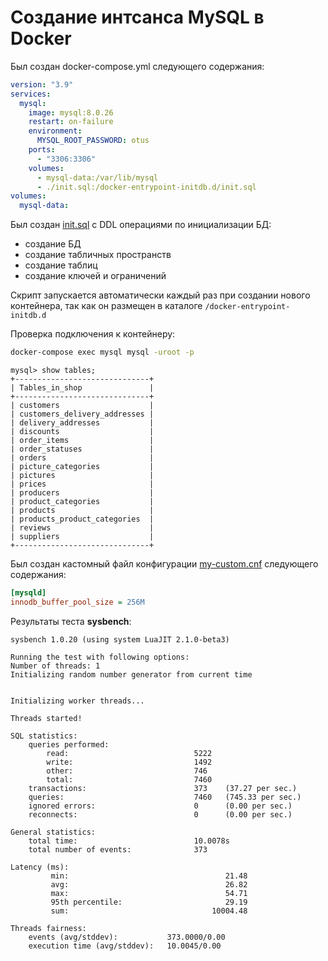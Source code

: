 # Создание интсанса MySQL в Docker

Был создан docker-compose.yml следующего содержания:
```yaml
version: "3.9"
services:
  mysql:
    image: mysql:8.0.26
    restart: on-failure
    environment:
      MYSQL_ROOT_PASSWORD: otus
    ports:
      - "3306:3306"
    volumes:
      - mysql-data:/var/lib/mysql
      - ./init.sql:/docker-entrypoint-initdb.d/init.sql
volumes:
  mysql-data:
```

Был создан [init.sql](init.sql) с DDL операциями по инициализации БД:
- создание БД
- создание табличных пространств
- создание таблиц
- создание ключей и ограничений

Скрипт запускается автоматически каждый раз при создании нового контейнера, так как он размещен в каталоге `/docker-entrypoint-initdb.d`

Проверка подключения к контейнеру:
```bash
docker-compose exec mysql mysql -uroot -p
```
```
mysql> show tables;
+------------------------------+
| Tables_in_shop               |
+------------------------------+
| customers                    |
| customers_delivery_addresses |
| delivery_addresses           |
| discounts                    |
| order_items                  |
| order_statuses               |
| orders                       |
| picture_categories           |
| pictures                     |
| prices                       |
| producers                    |
| product_categories           |
| products                     |
| products_product_categories  |
| reviews                      |
| suppliers                    |
+------------------------------+
```
Был создан кастомный файл конфигурации [my-custom.cnf](./my-custom.cnf) следующего содержания:
```ini
[mysqld]
innodb_buffer_pool_size = 256M
```
Результаты теста **sysbench**:
```
sysbench 1.0.20 (using system LuaJIT 2.1.0-beta3)

Running the test with following options:
Number of threads: 1
Initializing random number generator from current time


Initializing worker threads...

Threads started!

SQL statistics:
    queries performed:
        read:                            5222
        write:                           1492
        other:                           746
        total:                           7460
    transactions:                        373    (37.27 per sec.)
    queries:                             7460   (745.33 per sec.)
    ignored errors:                      0      (0.00 per sec.)
    reconnects:                          0      (0.00 per sec.)

General statistics:
    total time:                          10.0078s
    total number of events:              373

Latency (ms):
         min:                                   21.48
         avg:                                   26.82
         max:                                   54.71
         95th percentile:                       29.19
         sum:                                10004.48

Threads fairness:
    events (avg/stddev):           373.0000/0.00
    execution time (avg/stddev):   10.0045/0.00
```
